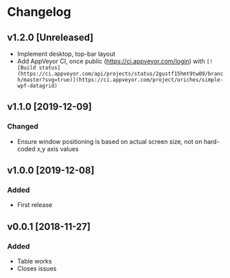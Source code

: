 # Changelog

## v1.2.0 [Unreleased]
- Implement desktop, top-bar layout
- Add AppVeyor CI, once public (https://ci.appveyor.com/login) with `[![Build status](https://ci.appveyor.com/api/projects/status/2gustf15hmt9tw09/branch/master?svg=true)](https://ci.appveyor.com/project/oriches/simple-wpf-datagrid)`

## v1.1.0 [2019-12-09]
### Changed
- Ensure window positioning is based on actual screen size, not on hard-coded x,y axis values

## v1.0.0 [2019-12-08]
### Added
- First release

## v0.0.1 [2018-11-27]
### Added
- Table works
- Closes issues
